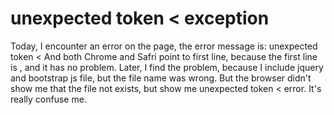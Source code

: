 # unexpected token < exception
Today, I encounter an error on the page, the error message is: unexpected token <
And both Chrome and Safri point to first line, because the first line is <!DOCTYPE html>, and it has no problem.
Later, I find the problem, because I include jquery and bootstrap js file, but the file name was wrong.
But the browser didn't show me that the file not exists, but show me unexpected token < error.
It's really confuse me.
